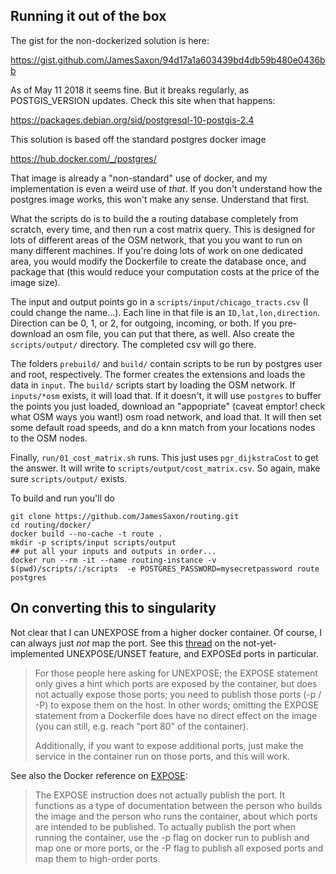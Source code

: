 ## Running it out of the box


The gist for the non-dockerized solution is here:

https://gist.github.com/JamesSaxon/94d17a1a603439bd4db59b480e0436bb

As of May 11 2018 it seems fine.  But it breaks regularly, as POSTGIS_VERSION updates.  Check this site when that happens:

https://packages.debian.org/sid/postgresql-10-postgis-2.4

This solution is based off the standard postgres docker image

https://hub.docker.com/_/postgres/

That image is already a "non-standard" use of docker, and my implementation is even a weird use of _that_.  If you don't understand how the postgres image works, this won't make any sense.  Understand that first.

What the scripts do is to build the a routing database completely from scratch, every time, and then run a cost matrix query.  This is designed for lots of different areas of the OSM network, that you you want to run on many different machines.  If you're doing lots of work on one dedicated area, you would modify the Dockerfile to create the database once, and package that (this would reduce your computation costs at the price of the image size).

The input and output points go in a `scripts/input/chicago_tracts.csv` (I could change the name...).  Each line in that file is an `ID,lat,lon,direction`.  Direction can be 0, 1, or 2, for outgoing, incoming, or both.  If you pre-download an osm file, you can put that there, as well.  Also create the `scripts/output/` directory.  The completed csv will go there.

The folders `prebuild/` and `build/` contain scripts to be run by postgres user and root, respectively.  The former creates the extensions and loads the data in `input`.  The `build/` scripts start by loading the OSM network.  If `inputs/*osm` exists, it will load that.  If it doesn't, it will use `postgres` to buffer the points you just loaded, download an "appopriate" (caveat emptor!  check what OSM ways you want!) osm road network, and load that.  It will then set some default road speeds, and do a knn match from your locations nodes to the OSM nodes.

Finally, `run/01_cost_matrix.sh` runs.  This just uses `pgr_dijkstraCost` to get the answer.  It will write to `scripts/output/cost_matrix.csv`.  So again, make sure `scripts/output/` exists.

To build and run you'll do
```
git clone https://github.com/JamesSaxon/routing.git
cd routing/docker/
docker build --no-cache -t route .
mkdir -p scripts/input scripts/output
## put all your inputs and outputs in order...  
docker run --rm -it --name routing-instance -v $(pwd)/scripts/:/scripts  -e POSTGRES_PASSWORD=mysecretpassword route postgres
```


## On converting this to singularity

Not clear that I can UNEXPOSE from a higher docker container.  Of course, I can always just _not_ map the port.  See this [thread](https://github.com/moby/moby/issues/3465) on the not-yet-implemented UNEXPOSE/UNSET feature, and EXPOSEd ports in particular.

> For those people here asking for UNEXPOSE; the EXPOSE statement only gives a hint which ports are exposed by the container, but does not actually expose those ports; you need to publish those ports (-p / -P) to expose them on the host. In other words; omitting the EXPOSE statement from a Dockerfile does have no direct effect on the image (you can still, e.g. reach "port 80" of the container).
> 
> Additionally, if you want to expose additional ports, just make the service in the container run on those ports, and this will work.

See also the Docker reference on [EXPOSE](https://docs.docker.com/engine/reference/builder/#expose):
> The EXPOSE instruction does not actually publish the port. It functions as a type of documentation between the person who builds the image and the person who runs the container, about which ports are intended to be published. To actually publish the port when running the container, use the -p flag on docker run to publish and map one or more ports, or the -P flag to publish all exposed ports and map them to high-order ports.
